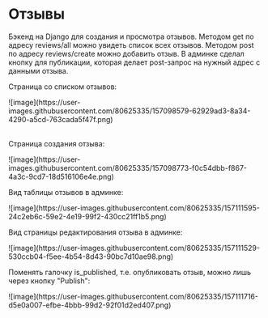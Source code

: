 # Отзывы
Бэкенд на Django для создания и просмотра отзывов. Методом get по адресу reviews/all можно увидеть список всех отзывов. Методом post по адресу reviews/create можно добавить отзыв. В админке сделал кнопку для публикации, которая делает post-запрос на нужный адрес с данными отзыва.

<p>Страница со списком отзывов:</p>
![image](https://user-images.githubusercontent.com/80625335/157098579-62929ad3-8a34-4290-a5cd-763cada5f47f.png)
<br></br>
<p>Страница создания отзыва:</p>
![image](https://user-images.githubusercontent.com/80625335/157098773-f0c54dbb-f867-4a3c-9cd7-18d516106e4e.png)
<br>
<p>Вид таблицы отзывов в админке:</p>
![image](https://user-images.githubusercontent.com/80625335/157111595-24c2eb6c-59e2-4e19-99f2-430cc21ff1b5.png)
<br>
<p>Вид страницы редактирования отзыва в админке:</p>
![image](https://user-images.githubusercontent.com/80625335/157111529-530ccb04-f5ee-4b54-8d43-90bc7d10ae98.png)
<br>
<p>Поменять галочку is_published, т.е. опубликовать отзыв, можно лишь через кнопку "Publish":</p>
![image](https://user-images.githubusercontent.com/80625335/157111716-d5e0a007-efbe-4bbb-99d2-92f01d2ed407.png)

